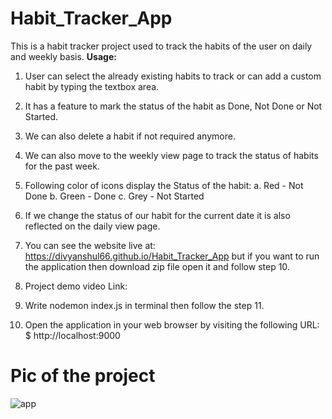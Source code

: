 # Habit_Tracker_App
This is a habit tracker project used to track the habits of the user on daily and weekly basis.
**Usage:**

1. User can select the already existing habits to track or can add a custom habit by typing the textbox area.

2. It has a feature to mark the status of the habit as Done, Not Done or Not Started.

3. We can also delete a habit if not required anymore.

4. We can also move to the weekly view page to track the status of habits for the past week.

5. Following color of icons display the Status of the habit:
a. Red - Not Done
b. Green - Done
c. Grey - Not Started

6. If we change the status of our habit for the current date it is also reflected on the daily view page.

7. You can see the website live at: https://divyanshul66.github.io/Habit_Tracker_App but
   if you want to run the application then download zip file open it and follow step 10.

9. Project demo video Link:

10. Write nodemon index.js in terminal then follow the step 11. 

11. Open the application in your web browser by visiting the following URL:
$ http://localhost:9000



# Pic of the project
![app](https://github.com/divyanshul66/Habit_Tracker_App/assets/119027160/43d26bfb-7da8-47ce-a089-d2c17cf6235d)
